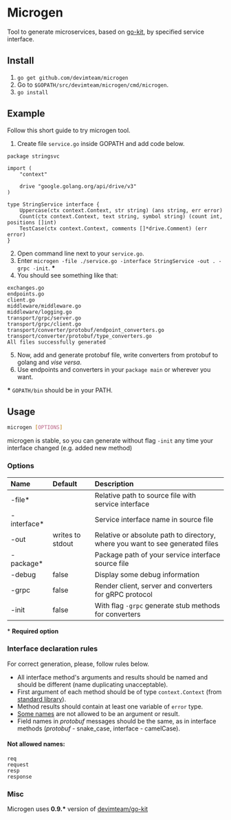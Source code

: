 # Microgen

Tool to generate microservices, based on [go-kit](https://gokit.io/), by specified service interface.

## Install
1. `go get github.com/devimteam/microgen`
2. Go to `$GOPATH/src/devimteam/microgen/cmd/microgen`.
3. `go install`

## Example
Follow this short guide to try microgen tool.

1. Create file `service.go` inside GOPATH and add code below.
``` golang
package stringsvc

import (
	"context"

	drive "google.golang.org/api/drive/v3"
)

type StringService interface {
	Uppercase(ctx context.Context, str string) (ans string, err error)
	Count(ctx context.Context, text string, symbol string) (count int, positions []int)
	TestCase(ctx context.Context, comments []*drive.Comment) (err error)
}
```
2. Open command line next to your `service.go`.
3. Enter `microgen -file ./service.go -interface StringService -out . -grpc -init`. __*__
4. You should see something like that:
```
exchanges.go
endpoints.go
client.go
middleware/middleware.go
middleware/logging.go
transport/grpc/server.go
transport/grpc/client.go
transport/converter/protobuf/endpoint_converters.go
transport/converter/protobuf/type_converters.go
All files successfully generated
```
5. Now, add and generate protobuf file, write converters from protobuf to golang and _vise versa_.
6. Use endpoints and converters in your `package main` or wherever you want.

__*__ `GOPATH/bin` should be in your PATH.

## Usage
``` sh
microgen [OPTIONS]
```
microgen is stable, so you can generate without flag `-init` any time your interface changed (e.g. added new method)
### Options

| Name        | Default          | Description                                                                   |
|:------------|:-----------------|:------------------------------------------------------------------------------|
| -file*      |                  | Relative path to source file with service interface                           |
| -interface* |                  | Service interface name in source file                                         |
| -out        | writes to stdout | Relative or absolute path to directory, where you want to see generated files |
| -package*   |                  | Package path of your service interface source file                            |
| -debug      | false            | Display some debug information                                                |
| -grpc       | false            | Render client, server and converters for gRPC protocol                        |
| -init       | false            | With flag `-grpc` generate stub methods for converters                        |

\* __Required option__

### Interface declaration rules
For correct generation, please, follow rules below.

* All interface method's arguments and results should be named and should be different (name duplicating unacceptable).
* First argument of each method should be of type `context.Context` (from [standard library](https://golang.org/pkg/context/)).
* Method results should contain at least one variable of `error` type.
* [Some names](#not-allowed-names) are not allowed to be an argument or result.
* Field names in _protobuf_ messages should be the same, as in interface methods (_protobuf_ - snake_case, interface - camelCase).

#### Not allowed names:
```
req
request
resp
response
```

### Misc

Microgen uses __0.9.*__ version of [devimteam/go-kit](https://github.com/devimteam/go-kit)